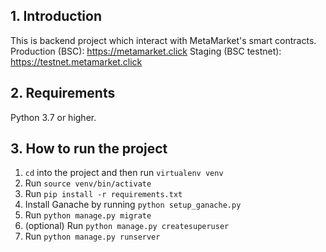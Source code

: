 ## 1. Introduction

This is backend project which interact with MetaMarket's smart contracts.  
Production (BSC): https://metamarket.click 
Staging (BSC testnet): https://testnet.metamarket.click

## 2. Requirements

Python 3.7 or higher.

## 3. How to run the project

1. `cd` into the project and then run `virtualenv venv`
2. Run `source venv/bin/activate`
3. Run `pip install -r requirements.txt`
4. Install Ganache by running `python setup_ganache.py`
5. Run `python manage.py migrate`
6. (optional) Run `python manage.py createsuperuser`
7. Run `python manage.py runserver`